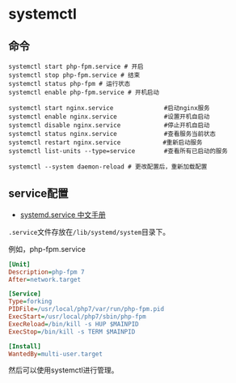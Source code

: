 # systemctl

## 命令

```shell
systemctl start php-fpm.service # 开启
systemctl stop php-fpm.service # 结束
systemctl status php-fpm # 运行状态
systemctl enable php-fpm.service # 开机启动

systemctl start nginx.service              #启动nginx服务
systemctl enable nginx.service             #设置开机自启动
systemctl disable nginx.service            #停止开机自启动
systemctl status nginx.service             #查看服务当前状态
systemctl restart nginx.service　          #重新启动服务
systemctl list-units --type=service        #查看所有已启动的服务

systemctl --system daemon-reload # 更改配置后，重新加载配置
```



## service配置

* [systemd.service 中文手册](http://www.jinbuguo.com/systemd/systemd.service.html)

`.service`文件存放在`/lib/systemd/system`目录下。

例如，php-fpm.service

```ini
[Unit]
Description=php-fpm 7
After=network.target

[Service]
Type=forking
PIDFile=/usr/local/php7/var/run/php-fpm.pid
ExecStart=/usr/local/php7/sbin/php-fpm
ExecReload=/bin/kill -s HUP $MAINPID
ExecStop=/bin/kill -s TERM $MAINPID

[Install]
WantedBy=multi-user.target
```

然后可以使用systemctl进行管理。